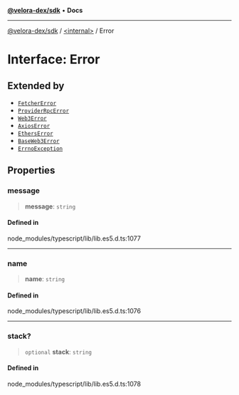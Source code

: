 [**@velora-dex/sdk**](../../README.md) • **Docs**

***

[@velora-dex/sdk](../../globals.md) / [\<internal\>](../README.md) / Error

# Interface: Error

## Extended by

- [`FetcherError`](../../classes/FetcherError.md)
- [`ProviderRpcError`](ProviderRpcError.md)
- [`Web3Error`](../namespaces/Users_alexeyshchur_Desktop_Repos_paraswap-sdk_node_modules_web3-types_lib_commonjs_index/interfaces/Web3Error.md)
- [`AxiosError`](../classes/AxiosError.md)
- [`EthersError`](EthersError.md)
- [`BaseWeb3Error`](../classes/BaseWeb3Error.md)
- [`ErrnoException`](ErrnoException.md)

## Properties

### message

> **message**: `string`

#### Defined in

node\_modules/typescript/lib/lib.es5.d.ts:1077

***

### name

> **name**: `string`

#### Defined in

node\_modules/typescript/lib/lib.es5.d.ts:1076

***

### stack?

> `optional` **stack**: `string`

#### Defined in

node\_modules/typescript/lib/lib.es5.d.ts:1078
